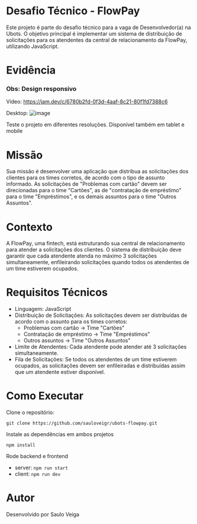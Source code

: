 # Desafio Técnico - FlowPay
Este projeto é parte do desafio técnico para a vaga de Desenvolvedor(a) na Ubots. O objetivo principal é implementar um sistema de distribuição de solicitações para os atendentes da central de relacionamento da FlowPay, utilizando JavaScript.

# Evidência
### Obs: Design responsivo

Vídeo: https://jam.dev/c/6780b2fd-0f3d-4aaf-8c21-80f1fd7388c6

Desktop:
![image](https://github.com/user-attachments/assets/b1534f2a-79a3-4a0c-ae69-dc77a0631a6d)

Teste o projeto em diferentes resoluções. Disponível também em tablet e mobile

# Missão
Sua missão é desenvolver uma aplicação que distribua as solicitações dos clientes para os times corretos, de acordo com o tipo de assunto informado. As solicitações de "Problemas com cartão" devem ser direcionadas para o time "Cartões", as de "contratação de empréstimo" para o time "Empréstimos", e os demais assuntos para o time "Outros Assuntos".

# Contexto
A FlowPay, uma fintech, está estruturando sua central de relacionamento para atender a solicitações dos clientes. O sistema de distribuição deve garantir que cada atendente atenda no máximo 3 solicitações simultaneamente, enfileirando solicitações quando todos os atendentes de um time estiverem ocupados.

# Requisitos Técnicos
- Linguagem: JavaScript
- Distribuição de Solicitações: As solicitações devem ser distribuídas de acordo com o assunto para os times corretos:
  - Problemas com cartão → Time "Cartões"
  - Contratação de empréstimo → Time "Empréstimos"
  - Outros assuntos → Time "Outros Assuntos"
- Limite de Atendentes: Cada atendente pode atender até 3 solicitações simultaneamente.
- Fila de Solicitações: Se todos os atendentes de um time estiverem ocupados, as solicitações devem ser enfileiradas e distribuídas assim que um atendente estiver disponível.

# Como Executar

Clone o repositório:

`git clone https://github.com/sauloveigr/ubots-flowpay.git`

Instale as dependências em ambos projetos

`npm install`

Rode backend e frontend
- server: `npm run start`
- client: `npm run dev`

# Autor
Desenvolvido por Saulo Veiga
